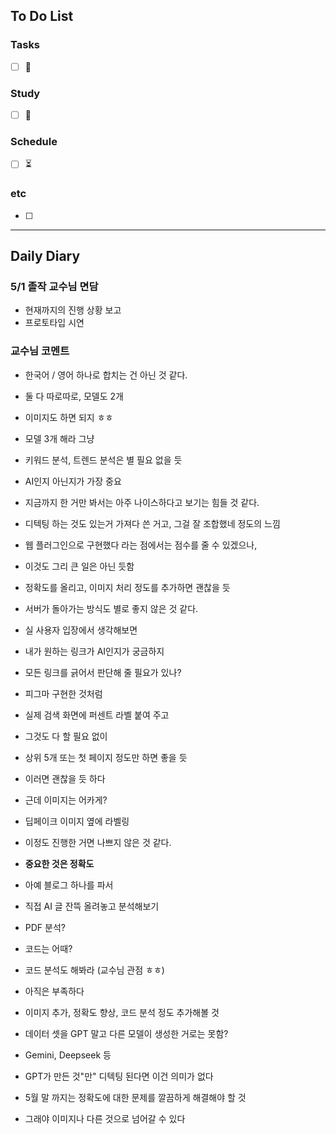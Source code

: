 ## To Do List
### Tasks
- [ ] 📅

### Study
- [ ] 📅 

### Schedule
- [ ] ⏳

### etc
- [ ] 

---
## Daily Diary

### 5/1 졸작 교수님 면담
- 현재까지의 진행 상황 보고
- 프로토타입 시연

### 교수님 코멘트
- 한국어 / 영어 하나로 합치는 건 아닌 것 같다.
- 둘 다 따로따로, 모델도 2개

- 이미지도 하면 되지 ㅎㅎ
- 모델 3개 해라 그냥

- 키워드 분석, 트렌드 분석은 별 필요 없을 듯
- AI인지 아닌지가 가장 중요

- 지금까지 한 거만 봐서는 아주 나이스하다고 보기는 힘들 것 같다.
- 디텍팅 하는 것도 있는거 가져다 쓴 거고, 그걸 잘 조합했네 정도의 느낌
- 웹 플러그인으로 구현했다 라는 점에서는 점수를 줄 수 있겠으나,
- 이것도 그리 큰 일은 아닌 듯함
- 정확도를 올리고, 이미지 처리 정도를 추가하면 괜찮을 듯

- 서버가 돌아가는 방식도 별로 좋지 않은 것 같다.
- 실 사용자 입장에서 생각해보면
- 내가 원하는 링크가 AI인지가 궁금하지
- 모든 링크를 긁어서 판단해 줄 필요가 있나?

- 피그마 구현한 것처럼
- 실제 검색 화면에 퍼센트 라벨 붙여 주고
- 그것도 다 할 필요 없이
- 상위 5개 또는 첫 페이지 정도만 하면 좋을 듯
- 이러면 괜찮을 듯 하다

- 근데 이미지는 어카게?
- 딥페이크 이미지 옆에 라벨링

- 이정도 진행한 거면 나쁘지 않은 것 같다.
- **중요한 것은 정확도**

- 아예 블로그 하나를 파서
- 직접 AI 글 잔뜩 올려놓고 분석해보기
- PDF 분석?

- 코드는 어때?
- 코드 분석도 해봐라 (교수님 관점 ㅎㅎ)

- 아직은 부족하다
- 이미지 추가, 정확도 향상, 코드 분석 정도 추가해볼 것

- 데이터 셋을 GPT 말고 다른 모델이 생성한 거로는 못함?
- Gemini, Deepseek 등

- GPT가 만든 것"만" 디텍팅 된다면 이건 의미가 없다

- 5월 말 까지는 정확도에 대한 문제를 깔끔하게 해결해야 할 것
- 그래야 이미지나 다른 것으로 넘어갈 수 있다